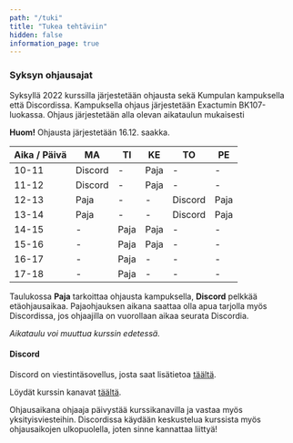 ```yaml
---
path: "/tuki"
title: "Tukea tehtäviin"
hidden: false
information_page: true
---
```


### Syksyn ohjausajat

Syksyllä 2022 kurssilla järjestetään ohjausta sekä Kumpulan kampuksella että Discordissa. Kampuksella ohjaus järjestetään Exactumin BK107-luokassa. Ohjaus järjestetään alla olevan aikataulun mukaisesti

<strong>Huom!</strong> Ohjausta järjestetään 16.12. saakka.

| Aika / Päivä | MA | TI | KE | TO | PE |
|-----|----|----|----|----|----|
| 10-11 | Discord | - | Paja | - | - |
| 11-12 | Discord | - | Paja | - | - |
| 12-13 | Paja | - | - | Discord | Paja |
| 13-14 | Paja | - | - | Discord | Paja |
| 14-15 | - | Paja | Paja | - | - |
| 15-16 | - | Paja | Paja | - | - |
| 16-17 | - | Paja | - | - | - |
| 17-18 | - | Paja | - | - | - |

Taulukossa **Paja** tarkoittaa ohjausta kampuksella, **Discord** pelkkää etäohjausaikaa. Pajaohjauksen aikana saattaa olla apua tarjolla myös Discordissa, jos ohjaajilla on vuorollaan aikaa seurata Discordia.

*Aikataulu voi muuttua kurssin edetessä.*

#### Discord

Discord on viestintäsovellus, josta saat lisätietoa [täältä](https://discord.com/).

Löydät kurssin kanavat [täältä](https://study.cs.helsinki.fi/discord/join/ohjelmoinnin_mooc).

Ohjausaikana ohjaaja päivystää kurssikanavilla ja vastaa myös yksityisviesteihin. Discordissa käydään keskustelua kurssista myös ohjausaikojen ulkopuolella, joten sinne kannattaa liittyä!
